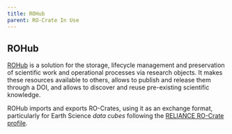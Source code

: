 ```yaml
---
title: ROHub
parent: RO-Crate In Use
---
```

<!--
   Copyright 2019-2024 RO-Crate contributors
   <https://github.com/ResearchObject/ro-crate/graphs/contributors>

   Licensed under the Apache License, Version 2.0 (the "License");
   you may not use this file except in compliance with the License.
   You may obtain a copy of the License at

       http://www.apache.org/licenses/LICENSE-2.0

   Unless required by applicable law or agreed to in writing, software
   distributed under the License is distributed on an "AS IS" BASIS,
   WITHOUT WARRANTIES OR CONDITIONS OF ANY KIND, either express or implied.
   See the License for the specific language governing permissions and
   limitations under the License.
-->

## ROHub

[ROHub](rohub.md) is a solution for the storage, lifecycle management and preservation of scientific work and operational processes via research objects. It makes these resources available to others, allows to publish and release them through a DOI, and allows to discover and reuse pre-existing scientific knowledge.

ROHub imports and exports RO-Crates, using it as an exchange format, particularly for Earth Science _data cubes_ following the [RELIANCE RO-Crate profile](https://reliance-eosc.github.io/reliance-ro-crate/).


<!--
[![rohub logo](../assets/img/rohub.svg)](https://rohub.org/)

[rohub](https://reliance.rohub.org/) (EXAMPLE-ACRONYM), is a...

rohub uses RO-Crate for ... as ....

rohub works with Project X, .....

![rohub screenshot with RO-Crate(../assets/img/rohub-screenshot.png)


## RO-Crate in rohub

(Show practically how RO-Crate is used, link to profile of RO-Crate, etc.)

The rohub API supports [RO-Crate export](http://rohub.org/docs/ro-crate) as...

rohub also plans to do...

rohub:
```
curl -H "Accept: application/ld+json" https://rohub.com/ro-crate/a72f314d

{
  "@context": { … },
  "@graph": [
   …
    {
      "@id": "./",
      "hasPart": […],
      "@type": "Dataset",
    }
   …
}
```


## Resources

* [rohub Homepage](https://rohub.org/)
* [rohub documentation](https://rohub.org/docs/)
* [RO-Crate profile for rohub](https://rohub.org/crate-profile)
* [rohub Tutorials](https://rohub.org/docs/tutorial)
* [rohub presentation](http://rohub.org/)

## Publications

Alice Land, Bob Bunny (2020):  
**rohub and RO-Crate**.  
_rohub Journal_ **0**(1)
<https://doi.org/10.1234/rohub>  
[[preprint](http://rohub.com/preprint.pdf)]

-->

